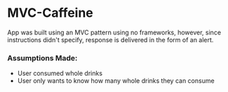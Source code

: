 
# MVC-Caffeine

App was built using an MVC pattern using no frameworks, however, since instructions didn't specify, response is delivered in the form of an alert.

### Assumptions Made:
- User consumed whole drinks
- User only wants to know how many whole drinks they can consume
